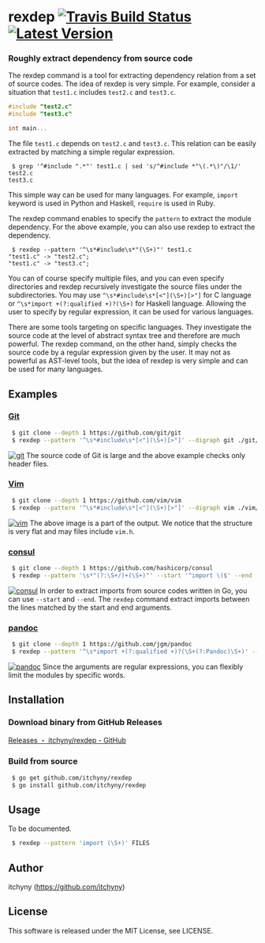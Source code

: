 # rexdep [![Travis Build Status](https://travis-ci.org/itchyny/rexdep.svg?branch=master)](https://travis-ci.org/itchyny/rexdep) [![Latest Version](https://img.shields.io/github/release/itchyny/rexdep.svg)](https://github.com/itchyny/rexdep/releases)
### Roughly extract dependency from source code
The rexdep command is a tool for extracting dependency relation from a set of source codes.
The idea of rexdep is very simple.
For example, consider a situation that `test1.c` includes `test2.c` and `test3.c`.
```c
#include "test2.c"
#include "test3.c"

int main...
```
The file `test1.c` depends on `test2.c` and `test3.c`.
This relation can be easily extracted by matching a simple regular expression.
```
 $ grep '^#include ".*"' test1.c | sed 's/^#include *"\(.*\)"/\1/'
test2.c
test3.c
```
This simple way can be used for many languages.
For example, `import` keyword is used in Python and Haskell, `require` is used in Ruby.

The rexdep command enables to specify the `pattern` to extract the module dependency.
For the above example, you can also use rexdep to extract the dependency.
```
 $ rexdep --pattern '^\s*#include\s*"(\S+)"' test1.c
"test1.c" -> "test2.c";
"test1.c" -> "test3.c";
```
You can of course specify multiple files, and you can even specify directories and rexdep recursively investigate the source files under the subdirectories.
You may use `^\s*#include\s*[<"](\S+)[>"]` for C language or `^\s*import +(?:qualified +)?(\S+)` for Haskell language.
Allowing the user to specify by regular expression, it can be used for various languages.

There are some tools targeting on specific languages.
They investigate the source code at the level of abstract syntax tree and therefore are much powerful.
The rexdep command, on the other hand, simply checks the source code by a regular expression given by the user.
It may not as powerful as AST-level tools, but the idea of rexdep is very simple and can be used for many languages.

## Examples
### [Git](https://github.com/git/git)
```sh
 $ git clone --depth 1 https://github.com/git/git
 $ rexdep --pattern '^\s*#include\s*[<"](\S+)[>"]' --digraph git ./git/*.h | dot -Tpng -o git.png
```
[![git](https://raw.githubusercontent.com/wiki/itchyny/rexdep/image/git-1.png)](https://raw.githubusercontent.com/wiki/itchyny/rexdep/image/git.png)
The source code of Git is large and the above example checks only header files.

### [Vim](https://github.com/vim/vim)
```sh
 $ git clone --depth 1 https://github.com/vim/vim
 $ rexdep --pattern '^\s*#include\s*[<"](\S+)[>"]' --digraph vim ./vim/src/*.{c,h} | dot -Tpng -o vim.png
```
[![vim](https://raw.githubusercontent.com/wiki/itchyny/rexdep/image/vim-1.png)](https://raw.githubusercontent.com/wiki/itchyny/rexdep/image/vim.png)
The above image is a part of the output. We notice that the structure is very flat and may files include `vim.h`.

### [consul](https://github.com/hashicorp/consul)
```sh
 $ git clone --depth 1 https://github.com/hashicorp/consul
 $ rexdep --pattern '\s*"(?:\S+/)+(\S+)"' --start '^import \($' --end '^\)$' --digraph go --trimext $(find ./consul/ -name '*.go' | grep -v '_test') | dot -Tpng -o consul.png
```
[![consul](https://raw.githubusercontent.com/wiki/itchyny/rexdep/image/consul-1.png)](https://raw.githubusercontent.com/wiki/itchyny/rexdep/image/consul.png)
In order to extract imports from source codes written in Go, you can use `--start` and `--end`. The `rexdep` command extract imports between the lines matched by the start and end arguments.

### [pandoc](https://github.com/jgm/pandoc)
```sh
 $ git clone --depth 1 https://github.com/jgm/pandoc
 $ rexdep --pattern '^\s*import +(?:qualified +)?(\S+(?:Pandoc)\S+)' --module '^module +(\S+(?:Pandoc)\S+)' --digraph pandoc --recursive ./pandoc/src/ | dot -Tpng -o pandoc.png
```
[![pandoc](https://raw.githubusercontent.com/wiki/itchyny/rexdep/image/pandoc-1.png)](https://raw.githubusercontent.com/wiki/itchyny/rexdep/image/pandoc.png)
Since the arguments are regular expressions, you can flexibly limit the modules by specific words.

## Installation
### Download binary from GitHub Releases
[Releases ・ itchyny/rexdep - GitHub](https://github.com/itchyny/rexdep/releases)

### Build from source
```bash
 $ go get github.com/itchyny/rexdep
 $ go install github.com/itchyny/rexdep
```

## Usage
To be documented.

```sh
 $ rexdep --pattern 'import (\S+)' FILES
```

## Author
itchyny (https://github.com/itchyny)

## License
This software is released under the MIT License, see LICENSE.
